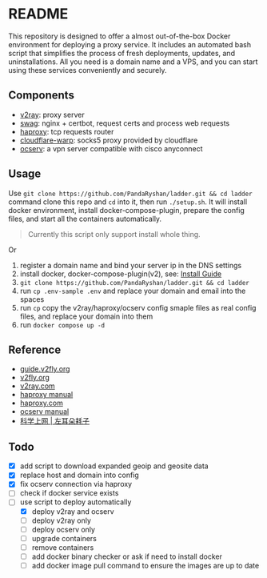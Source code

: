 # README

This repository is designed to offer a almost out-of-the-box Docker environment for deploying a proxy service. It includes an automated bash script that simplifies the process of fresh deployments, updates, and uninstallations. All you need is a domain name and a VPS, and you can start using these services conveniently and securely.

## Components

* [v2ray](https://github.com/v2fly/v2ray-core): proxy server
* [swag](https://github.com/linuxserver/docker-swag): nginx + certbot, request certs and process web requests
* [haproxy](https://github.com/haproxy/haproxy): tcp requests router
* [cloudflare-warp](https://developers.cloudflare.com/warp-client/get-started/linux/): socks5 proxy provided by cloudflare
* [ocserv](https://ocserv.gitlab.io/www/index.html): a vpn server compatible with cisco anyconnect

## Usage

Use `git clone https://github.com/PandaRyshan/ladder.git && cd ladder` command clone this repo and `cd` into it, then run `./setup.sh`. It will install docker environment, install docker-compose-plugin, prepare the config files, and start all the containers automatically.

> Currently this script only support install whole thing.

Or

1. register a domain name and bind your server ip in the DNS settings
2. install docker, docker-compose-plugin(v2), see: [Install Guide](https://docs.docker.com/engine/install/)
3. `git clone https://github.com/PandaRyshan/ladder.git && cd ladder`
4. run `cp .env-sample .env` and replace your domain and email into the spaces
5. run `cp` copy the v2ray/haproxy/ocserv config smaple files as real config files, and replace your domain into them
6. run `docker compose up -d`

## Reference

* [guide.v2fly.org](https://guide.v2fly.org/advanced/quic.html)
* [v2fly.org](https://www.v2fly.org/v5/config/inbound.html)
* [v2ray.com](https://www.v2ray.com/chapter_02/policy.html)
* [haproxy manual](https://docs.haproxy.org/dev/configuration.html)
* [haproxy.com](https://www.haproxy.com/documentation/hapee/latest/load-balancing/protocols/http-2/)
* [ocserv manual](https://ocserv.gitlab.io/www/manual.html)
* [科学上网 | 左耳朵耗子](https://haoel.github.io/#94-cloudflare-warp-%E5%8E%9F%E7%94%9F-ip)

## Todo

* [x] add script to download expanded geoip and geosite data
* [x] replace host and domain into config
* [x] fix ocserv connection via haproxy
* [ ] check if docker service exists
* [ ] use script to deploy automatically
  * [x] deploy v2ray and ocserv
  * [ ] deploy v2ray only
  * [ ] deploy ocserv only
  * [ ] upgrade containers
  * [ ] remove containers
  * [ ] add docker binary checker or ask if need to install docker
  * [ ] add docker image pull command to ensure the images are up to date
